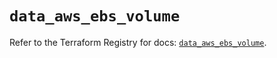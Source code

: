 # `data_aws_ebs_volume`

Refer to the Terraform Registry for docs: [`data_aws_ebs_volume`](https://registry.terraform.io/providers/hashicorp/aws/3.76.1/docs/data-sources/ebs_volume).
